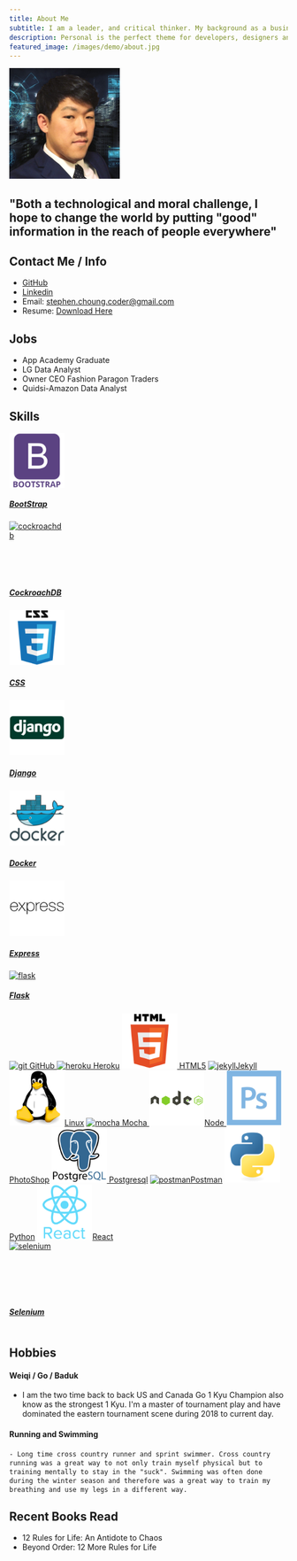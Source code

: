 ```yaml
---
title: About Me
subtitle: I am a leader, and critical thinker. My background as a business owner and six-sigma black belt has prepared me to bring continued success to your organization.
description: Personal is the perfect theme for developers, designers and other creatives.
featured_image: /images/demo/about.jpg
---
```

<div class="flexContainer">
    <img flex-item height="200px" width="200px"  src="/images/me.jpg">
    <h2>"Both a technological and moral challenge, I hope to change the world by putting "good" information in the reach of people everywhere"</h2>
</div>


## Contact Me / Info
* <a href="https://github.com/Twprcntmlk">GitHub</a>
* <a href="https://www.linkedin.com/in/stephen-choung-jino/">Linkedin</a>
* Email: stephen.choung.coder@gmail.com
* Resume: <a href="https://twprcntmlk.github.io/images/Resume-Stephen-Pdf.pdf" download="Resume-Stephen-Pdf.pdf">Download Here</a>

## Jobs
* App Academy Graduate
* LG Data Analyst
* Owner CEO Fashion Paragon Traders
* Quidsi-Amazon Data Analyst

## Skills

<p classname="skills" style="display:flex; justify-content:space-between; flex-wrap:wrap; flex-direction:row;">
    <a href="https://getbootstrap.com" target="_blank" style="display:flex; flex-direction:column; justify-content:center;">
        <img src="https://raw.githubusercontent.com/devicons/devicon/master/icons/bootstrap/bootstrap-plain-wordmark.svg" alt="bootstrap" width="100" height="100"/>
        <h5>BootStrap</h5>
    </a>
    <a href="https://www.cockroachlabs.com/product/cockroachdb/" target="_blank" style="display:flex; flex-direction:column; justify-content:center;">
        <img src="https://cdn.worldvectorlogo.com/logos/cockroachdb.svg" alt="cockroachdb" width="100" height="100"/>
        <h5>CockroachDB</h5>
    </a>
    <a href="https://www.w3schools.com/css/" target="_blank">
        <img src="https://raw.githubusercontent.com/devicons/devicon/master/icons/css3/css3-original-wordmark.svg" alt="css3" width="100" height="100"/>
        <h5>CSS</h5>
    </a>
    <a href="https://www.djangoproject.com/" target="_blank">
        <img src="https://raw.githubusercontent.com/devicons/devicon/master/icons/django/django-original.svg" alt="django" width="100" height="100"/>
        <h5>Django</h5>
    </a>
    <a href="https://www.docker.com/" target="_blank">
        <img src="https://raw.githubusercontent.com/devicons/devicon/master/icons/docker/docker-original-wordmark.svg" alt="docker" width="100" height="100"/>
        <h5>Docker</h5>
    </a>
    <a href="https://expressjs.com" target="_blank">
        <img src="https://raw.githubusercontent.com/devicons/devicon/master/icons/express/express-original-wordmark.svg" alt="express" width="100" height="100"/>
        <h5>Express</h5>
    </a>
    <a href="https://flask.palletsprojects.com/" target="_blank">
        <img src="https://www.vectorlogo.zone/logos/pocoo_flask/pocoo_flask-icon.svg" alt="flask" width="100" height="100"/>
        <h5>Flask</h5>
    </a>
    <a href="https://git-scm.com/" target="_blank"> <img src="https://www.vectorlogo.zone/logos/git-scm/git-scm-icon.svg" alt="git" width="100" height="100"/> GitHub </a> <a href="https://heroku.com" target="_blank"> <img src="https://www.vectorlogo.zone/logos/heroku/heroku-icon.svg" alt="heroku" width="100" height="100"/> Heroku</a> <a href="https://www.w3.org/html/" target="_blank"> <img src="https://raw.githubusercontent.com/devicons/devicon/master/icons/html5/html5-original-wordmark.svg" alt="html5" width="100" height="100"/> HTML5</a> <a href="https://jekyllrb.com/" target="_blank"> <img src="https://www.vectorlogo.zone/logos/jekyllrb/jekyllrb-icon.svg" alt="jekyll" width="100" height="100"/>Jekyll </a> <a href="https://www.linux.org/" target="_blank"> <img src="https://raw.githubusercontent.com/devicons/devicon/master/icons/linux/linux-original.svg" alt="linux" width="100" height="100"/>Linux</a> <a href="https://mochajs.org" target="_blank"> <img src="https://www.vectorlogo.zone/logos/mochajs/mochajs-icon.svg" alt="mocha" width="100" height="100"/> Mocha </a> <a href="https://nodejs.org" target="_blank"> <img src="https://raw.githubusercontent.com/devicons/devicon/master/icons/nodejs/nodejs-original-wordmark.svg" alt="nodejs" width="100" height="100"/>Node </a> <a href="https://www.photoshop.com/en" target="_blank"> <img src="https://raw.githubusercontent.com/devicons/devicon/master/icons/photoshop/photoshop-line.svg" alt="photoshop" width="100" height="100"/> PhotoShop</a> <a href="https://www.postgresql.org" target="_blank"> <img src="https://raw.githubusercontent.com/devicons/devicon/master/icons/postgresql/postgresql-original-wordmark.svg" alt="postgresql" width="100" height="100"/> Postgresql</a> <a href="https://postman.com" target="_blank"> <img src="https://www.vectorlogo.zone/logos/getpostman/getpostman-icon.svg" alt="postman" width="100" height="100"/>Postman</a> <a href="https://www.python.org" target="_blank"> <img src="https://raw.githubusercontent.com/devicons/devicon/master/icons/python/python-original.svg" alt="python" width="100" height="100"/> Python</a> <a href="https://reactjs.org/" target="_blank"> <img src="https://raw.githubusercontent.com/devicons/devicon/master/icons/react/react-original-wordmark.svg" alt="react" width="100" height="100"/>React </a>
    <a href="https://www.selenium.dev" target="_blank" style="display:flex; flex-direction:column;">
        <img src="https://raw.githubusercontent.com/detain/svg-logos/780f25886640cef088af994181646db2f6b1a3f8/svg/selenium-logo.svg" alt="selenium" width="100" height="100"/>
        <h5>Selenium</h5>
    </a>
</p>

## Hobbies
#### Weiqi / Go / Baduk
  - I am the two time back to back US and Canada Go 1 Kyu Champion also know as the strongest 1 Kyu. I'm a master of tournament play and have dominated the eastern tournament scene during 2018 to current day.
#### Running and Swimming
    - Long time cross country runner and sprint swimmer. Cross country running was a great way to not only train myself physical but to training mentally to stay in the "suck". Swimming was often done during the winter season and therefore was a great way to train my breathing and use my legs in a different way.

## Recent Books Read
* 12 Rules for Life: An Antidote to Chaos
* Beyond Order: 12 More Rules for Life

<!-- Personal is created and supported by [Jekyll Themes](https://jekyllthemes.io), and is available for $49.

<a href="https://jekyllthemes.io/theme/personal-website-jekyll-theme" class="button button--large">Get This Theme</a> -->
